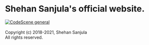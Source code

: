 # Shehan Sanjula's official website.
[![CodeScene general](https://codescene.io/images/analyzed-by-codescene-badge.svg)](https://codescene.io/projects/14487)
<br  />
<br  />
Copyright (c) 2018-2021, Shehan Sanjula
<br/> All rights reserved.
